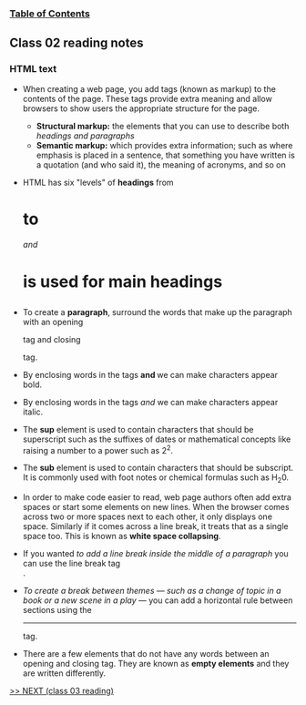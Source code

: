 
### [Table of Contents](https://wondwosentsige.github.io/reading-notes/Home)

## Class 02 reading notes

### HTML text

- When creating a web page, you add tags (known as markup) to the contents of the page. These tags provide extra meaning and allow browsers to show users the appropriate structure for the page.

    - __Structural markup:__ the elements that you can use to describe both *headings and paragraphs*
    - __Semantic markup:__ which provides extra information; such as where emphasis is placed in a sentence, that something you have written is a quotation (and who said it), the meaning of acronyms, and so on

- HTML has six "levels" of __headings__ from <h1> to <h6> and <h1> is used for main headings

- To create a __paragraph__, surround the words that make up the paragraph with an opening <p> tag and closing </p> tag.

- By enclosing words in the tags <b> and </b> we can make characters appear bold.

- By enclosing words in the tags <i> and </i> we can make characters appear italic.

- The __sup__ element is used to contain characters that should be superscript such as the suffixes of dates or mathematical concepts like raising a number to a power such as 2<sup>2</sup>.

- The __sub__ element is used to contain characters that should be subscript. It is commonly used with foot notes or chemical formulas such as H<sub>2</sub>0.

- In order to make code easier to read, web page authors often add extra spaces or start some elements on new lines. When the browser comes across two or more spaces next to each other, it only displays one space. Similarly if it comes across a line break, it treats that as a single space too. This is known as <b>white space collapsing</b>.

- If you wanted <i>to add a line break inside the middle of a paragraph</i> you can use the line break tag <br />.

- <i>To create a break between themes — such as a change of topic in a book or a new scene in a play</i> — you can add a horizontal rule between sections using the <hr /> tag.

- There are a few elements that do not have any words between an opening and closing tag. They are known as __empty elements__ and they are written differently.


























[>> NEXT (class 03 reading)](https://wondwosentsige.github.io/code-201-reading-notes/class-03)


